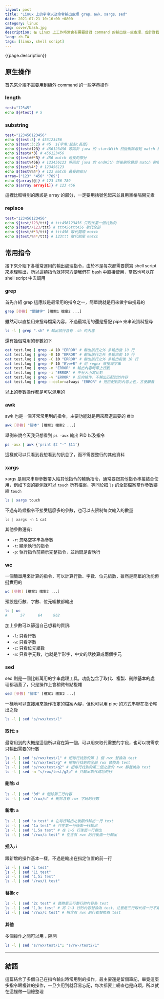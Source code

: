```yaml
---
layout: post
title: "Linux 上的字串以及命令輸出處理 grep、awk、xargs、sed"
date: 2021-07-21 10:16:00 +0800
category: linux
img: cover/bash.jpg
description: 在 Linux 上工作時常會有需要針對 command 的輸出做一些處理，或針對我們需要的部分做字串操作，一般在程式語言中都會有原生或是第三方提供的 API 可以使用，那在 Linux 上的話也有類似的東西，就如同前一篇介紹的 shell script 一樣，用不同的 command 去做不同的處理，不僅僅可以在 bash 上使用，也可以套用到 script 之中，讓自動化工作更進一步
lang: zh-TW
tags: [linux, shell script]
---
```


{{page.description}}

## 原生操作
首先來介紹不需要用到額外 command 的一些字串操作

### length

```bash
test="12345"
echo ${#test} # 5
```

### substring

```bash
test="123456123456"
echo ${test:3} # 456123456
echo ${test:3:2} # 45  ${字串:起點:長度}
echo ${test#123} # 456123456 等同於 java 的 startWith 然後刪除最短 match 的部分，匹配不到則輸出完整字串
echo ${test#*3} # 456123456
echo ${test##*3} # 456 match 最長的部分
echo ${test%456} # 123456123 等同於 java 的 endWith 然後刪除最短 match 的部分，匹配不到則輸出完整字串
echo ${test%4*} # 123456123
echo ${test%%4*} # 123 match 最長的部分
array=("123" "456" "789")
echo ${array[@]} # 123 456 789
echo ${array array[1]} # 123 456
```

這裡比較特別的應該是 array 的部分，一定要用括號包起來並且用空格隔開元素

### replace

```bash
test="123456123456"
echo ${test/123/ttt} # ttt456123456 只取代第一個找到的
echo ${test//123/ttt} # ttt456ttt456 取代全部
echo ${test/#*3/ttt} # ttt456 取代開頭 match
echo ${test/%4*/ttt} # 123ttt 取代結尾 match
```

## 常用指令
接下來介紹下各種常運用的輸出處理指令，由於不是每次都需要撰寫 shell script 來處理輸出，所以這類指令就非常方便我們在 bash 中直接使用，當然也可以在 shell script 中去調用

### grep
首先介紹 grep 這應該是最常用的指令之一，簡單說就是用來做字串搜尋的

```bash
grep [參數] "關鍵字" [檔案1 檔案2 ...]
```

雖然可以直接用來搜尋檔案內容，不過最常用的還是搭配 pipe 來串流資料搜尋

```bash
ls -l | grep ".sh" # 輸出該行含有 .sh 的內容
```

還有幾個常用的參數如下
```bash
cat test.log | grep -A 10 "ERROR" # 輸出該行之外 多輸出後 10 行
cat test.log | grep -B 10 "ERROR" # 輸出該行之外 多輸出前 10 行
cat test.log | grep -C 10 "ERROR" # 輸出該行之外 多輸出前後 10 行
cat test.log | grep -P 10 "E\w+R" # 用 regex 來搜尋字串
cat test.log | grep -n "ERROR" # 輸出內容時帶上行數
cat test.log | grep -i "ERROR" # 不分大小寫比對
cat test.log | grep -v "ERROR" # 反向操作，不輸出匹配到的內容
cat test.log | grep --color=always "ERROR" # 把匹配到的內容上色，方便觀看
```

以上的參數操作都是可以混用的

### awk
awk 也是一個非常常用到的指令，主要功能就是用來篩選需要的 `欄位`

```bash
awk [參數] "腳本" [檔案1 檔案2 ...]
```

舉例來說今天我只想看到 `ps -aux` 輸出 PID 以及指令
```bash
ps -aux | awk {'print $2 "-" $11'}
```

這樣就可以只看到我想看到的訊息了，而不需要整行的其他資料

### xargs
xargs 是用來串聯參數帶入給其他指令的輔助指令，通常要跟其他指令串接結合使用，例如下面的範例就可以 `touch` 所有檔案，等同於把 `ls` 的全部檔案當作參數餵給 `touch`

```bash
ls | xargs touch
```

不過有時候指令不接受這麼多的參數，也可以去限制每次輸入的數量

```
ls | xargs -n 1 cat
```

其他參數還有:
+ `-r`: 忽略空字串為參數
+ `-t`: 顯示執行的指令
+ `-p`: 執行指令前顯示完整指令，並詢問是否執行

### wc
一個簡單用來計算的指令，可以計算行數、字數、位元組數，雖然是簡單的功能但挺實用的

```bash
wc [參數] [檔案1 檔案2 ...]
```

預設是行數、字數、位元組數都輸出
```bash
ls | wc
#      57      64     962
```

加上參數可以篩選自己想看的資訊:
+ `-l`: 只看行數
+ `-w`: 只看字數
+ `-c`: 只看位元組數
+ `-m`: 只看字元數，也就是半形字，中文的話換算成兩個字元

### sed
sed 則是一個比較萬用的字串處理工具，功能包含了取代、複製、刪除基本的處理都涵蓋了，只是操作上會稍微有點複雜

```bash
sed [參數] "腳本" [檔案1 檔案2 ...]
```

一樣地可以直接用來操作指定的檔案內容，但也可以用 pipe 的方式串聯在指令輸出之後

```bash
ls -l | sed "s/rwx/test/1"
```

#### 取代: s
最常用到的大概是這個所以寫在第一個，可以用來取代需要的字段，也可以視需求只輸出需要的行數
```bash
ls -l | sed "s/rwx/test/1" # 把每行找到的第 1 個 rwx 替換為 test
ls -l | sed "s/rwx/test/g" # 把每行找到的全部 rwx 替換為 test
ls -l | sed "s/rwx/test/g2" # 把每行找到的第二個之後的 rwx 都替換為 test
ls -l | sed -n "s/rwx/test/g2p" # 只輸出取代成功的行
```

#### 刪除: d
```bash
ls -l | sed "3d" # 刪除第三行內容
ls -l | sed "/rwx/d" # 刪除含有 rwx 字段的行數
```

#### 新增: a
```bash
ls -l | sed "a test" # 在每行輸出之後額外輸出一行 test
ls -l | sed "1a test" # 只在第一行後面一行輸出
ls -l | sed "1,5a test" # 在 1~5 行後面一行輸出
ls -l | sed "/rwx/a test" # 在含有 rwx 的行後面一行輸出
```

#### 插入: i
跟新增的操作基本一樣，不過是輸出在指定位置的前一行
```bash
ls -l | sed "i test"
ls -l | sed "1i test"
ls -l | sed "1,5i test"
ls -l | sed "/rwx/i test"
```

#### 替換: c
```bash
ls -l | sed "2c test" # 替換第三行整行的內容為 test
ls -l | sed "1,3c test" # 將 1~3 行的內容替換為 test，注意是三行取代成一行不是每行替換
ls -l | sed "/rwx/c test" # 把含有 rwx 的行都替換為 test
```

#### 其他
多個操作之間可以用 `;` 隔開
```bash
ls -l | sed "s/rwx/test/1"; "s/rw-/test2/1"
```
---
## 結語
這篇結合了多個自己在指令輸出時常用到的操作，最主要還是留個筆記，畢竟這麼多指令跟複雜的操作，一旦少用到就容易忘記，每次都要上網查也是麻煩，所以就在這裡做一個總整理